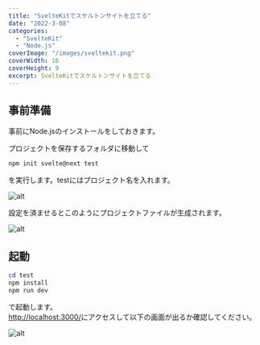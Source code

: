 ```yaml
---
title: "SvelteKitでスケルトンサイトを立てる"
date: "2022-3-08"
categories:
  - "SvelteKit"
  - "Node.js"
coverImage: "/images/sveltekit.png"
coverWidth: 16
coverHeight: 9
excerpt: SvelteKitでスケルトンサイトを立てる
---
```


## 事前準備

事前にNode.jsのインストールをしておきます。

プロジェクトを保存するフォルダに移動して

```powershell
npm init svelte@next test
```

を実行します。testにはプロジェクト名を入れます。

![alt](/images/post-images/1201.png)

設定を済ませるとこのようにプロジェクトファイルが生成されます。

![alt](/images/post-images/1202.png)

## 起動

```powershell
cd test
npm install
npm run dev
```


で起動します。  
[http://localhost:3000/](http://localhost:3000/)にアクセスして以下の画面が出るか確認してください。

![alt](/images/post-images/1203.png)
